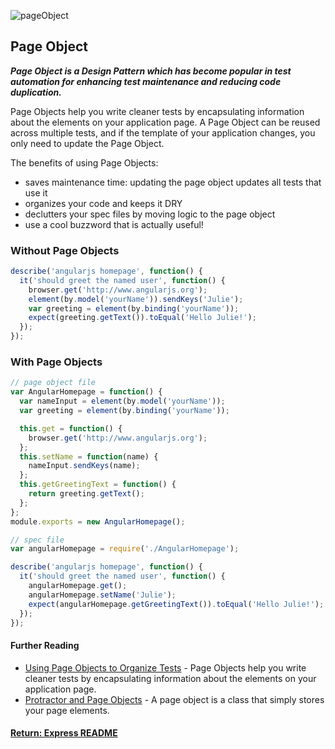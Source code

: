 ![pageObject](https://www.logigear.com/blog/wp-content/uploads/3-1.png)
## Page Object

___Page Object is a Design Pattern which has become popular in test automation for enhancing test maintenance and reducing code duplication.___

Page Objects help you write cleaner tests by encapsulating information about the elements on your application page. A Page Object can be reused across multiple tests, and if the template of your application changes, you only need to update the Page Object.

The benefits of using Page Objects:
- saves maintenance time: updating the page object updates all tests that use it
- organizes your code and keeps it DRY
- declutters your spec files by moving logic to the page object
- use a cool buzzword that is actually useful!

### Without Page Objects
```js
describe('angularjs homepage', function() {
  it('should greet the named user', function() {
    browser.get('http://www.angularjs.org');
    element(by.model('yourName')).sendKeys('Julie');
    var greeting = element(by.binding('yourName'));
    expect(greeting.getText()).toEqual('Hello Julie!');
  });
});
```

### With Page Objects
```js
// page object file
var AngularHomepage = function() {
  var nameInput = element(by.model('yourName'));
  var greeting = element(by.binding('yourName'));

  this.get = function() {
    browser.get('http://www.angularjs.org');
  };
  this.setName = function(name) {
    nameInput.sendKeys(name);
  };
  this.getGreetingText = function() {
    return greeting.getText();
  };
};
module.exports = new AngularHomepage();

// spec file
var angularHomepage = require('./AngularHomepage');

describe('angularjs homepage', function() {
  it('should greet the named user', function() {
    angularHomepage.get();
    angularHomepage.setName('Julie');
    expect(angularHomepage.getGreetingText()).toEqual('Hello Julie!');
  });
});
```

#### Further Reading
- [Using Page Objects to Organize Tests](https://github.com/angular/protractor/blob/master/docs/page-objects.md) - Page Objects help you write cleaner tests by encapsulating information about the elements on your application page.
- [Protractor and Page Objects](https://moduscreate.com/blog/protractor-and-page-objects/) - A page object is a class that simply stores your page elements.

#### [Return: Express README](../../README.md)
